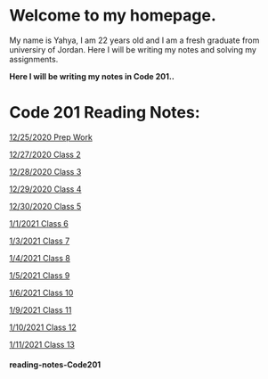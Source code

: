 # Welcome to my homepage.
My name is Yahya, I am 22 years old and I am a fresh graduate from universiry of Jordan. Here I will be writing my notes and solving my assignments.

**Here I will be writing my notes in Code 201..**

# Code 201 Reading Notes:

[12/25/2020 Prep Work](Read01.md)

[12/27/2020 Class 2](Read02.md)

[12/28/2020 Class 3](Read03.md)

[12/29/2020 Class 4](Read04.md)

[12/30/2020 Class 5](Read05.md)

[1/1/2021 Class 6](Read06.md)

[1/3/2021 Class 7](Read07.md)

[1/4/2021 Class 8](Read08.md)

[1/5/2021 Class 9](Read09.md)

[1/6/2021 Class 10](Read10.md)

[1/9/2021 Class 11](Read11.md)

[1/10/2021 Class 12](Read12.md)

[1/11/2021 Class 13](Read13.md)


#### reading-notes-Code201